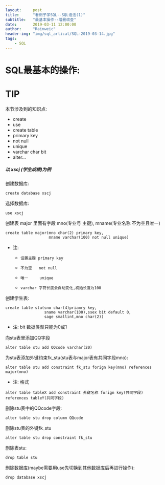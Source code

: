 ```yaml
---
layout:     post
title:      "看例子学SQL--SQL语法(1)"
subtitle:   "最基本操作--增删改查"
date:       2019-03-11 12:00:00
author:     "Rainweic"
header-img: "img/sql_artical/SQL-2019-03-14.jpg"
tags:
    - SQL
---
```


# SQL最基本的操作:
# TIP
本节涉及到的知识点:
* create
* use
* create table
* primary key
* not null
* unique
* varchar char bit
* alter...


##### 以 xscj (学生成绩)为例
创建数据库: 

```
create database xscj
```

选择数据库:
```
use xscj
```

创建表 major
里面有字段 mno(专业号 主键), mname(专业名称 不为空且唯一)
```
create table major(mno char(2) primary key,
                   mname varchar(100) not null unique)
```
* 注:  
    *     设置主键 primary key
    *     不为空   not null 
    *     唯一     unique
    *     varchar 字符长度会自动变化,初始长度为100

创建学生表:
```
create table stu(sno char(4)priamry key,
                 sname varchar(100),ssex bit default 0,
                 sage smallint,mno char(2))
```
 
* 注: bit 数据类型只能为0或1

向stu表里添加QQ字段
```
alter table stu add QQcode varchar(20)
```

为stu表添加外键约束fk_stu(stu表与major表有共同字段mno):
```
alter table stu add constraint fk_stu forign key(mno) references major(mno)
```

* 注: 格式

```
alter table tableX add constraint 外键名称 forign key(共同字段) references tableY(共同字段)
```

删除stu表中的QQcode字段:
```
alter table stu drop column QQcode
```

删除stu表的外键fk_stu
```
alter table stu drop constraint fk_stu
```

删除表stu:
```
drop table stu
```

删除数据库(maybe需要用use先切换到其他数据库后再进行操作):
```
drop database xscj
```















